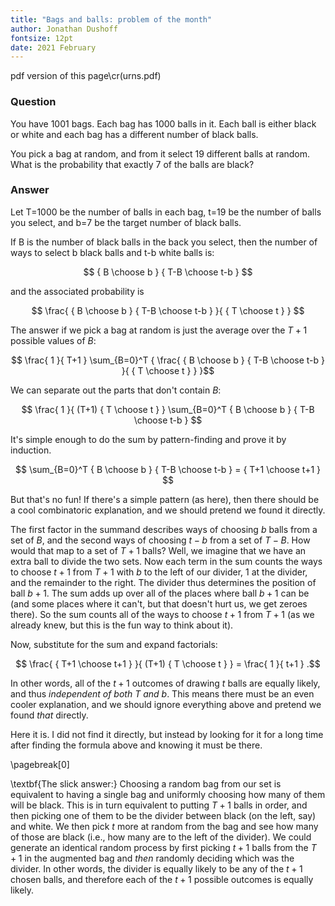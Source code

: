 ```yaml
---
title: "Bags and balls: problem of the month"
author: Jonathan Dushoff
fontsize: 12pt
date: 2021 February
---
```


pdf version of this page\cr(urns.pdf)

### Question

You have 1001 bags. Each bag has 1000 balls in it. Each ball is either
black or white and each bag has a different number of black balls.

You pick a bag at random, and from it select 19 different balls at
random. What is the probability that exactly 7 of the balls are black?

### Answer

Let T=1000 be the number of balls in each bag, t=19 be the number of balls you select, and b=7 be the target number of black balls.

If B is the number of black balls in the back you select, then the number of ways to select b black balls and t-b white balls is:

$$ { B \choose b } { T-B \choose t-b } $$

and the associated probability is 

$$ \frac{ { B \choose b } { T-B \choose t-b }  }{  { T \choose t }  } $$

The answer if we pick a bag at random is just the average over the $T+1$ possible values of $B$:

$$ \frac{  1  }{  T+1  } \sum_{B=0}^T { \frac{  { B \choose b } { T-B \choose t-b }  }{  { T \choose t }  } }$$

We can separate out the parts that don't contain $B$:

$$ \frac{  1  }{  (T+1) { T \choose t }  } \sum_{B=0}^T { B \choose b } { T-B \choose t-b } $$

It's simple enough to do the sum by pattern-finding and prove it by induction. 

$$ \sum_{B=0}^T { B \choose b } { T-B \choose t-b }  = { T+1 \choose t+1 } $$

But that's no fun! If there's a simple pattern (as here), then there should be a cool combinatoric explanation, and we should pretend we found it directly.

The first factor in the summand describes ways of choosing $b$ balls from a set of $B$, and the second ways of choosing $t-b$ from a set of $T-B$. How would that map to a set of $T+1$ balls? Well, we imagine that we have an extra ball to divide the two sets. Now each term in the sum counts the ways to choose $t+1$ from $T+1$ with $b$ to the left of our divider, 1 at the divider, and the remainder to the right. The divider thus determines the position of ball $b+1$. The sum adds up over all of the places where ball $b+1$ can be (and some places where it can't, but that doesn't hurt us, we get zeroes there). So the sum counts all of the ways to choose $t+1$ from $T+1$ (as we already knew, but this is the fun way to think about it).

Now, substitute for the sum and expand factorials:

$$ \frac{  { T+1 \choose t+1 }  }{  (T+1) { T \choose t }  }  = \frac{  1  }{  t+1  } .$$

In other words, all of the $t+1$ outcomes of drawing $t$ balls are equally likely, and thus _independent of both $T$ and $b$_. This means there must be an even cooler explanation, and we should ignore everything above and pretend we found _that_ directly.

Here it is. I did not find it directly, but instead by looking for it for a long time after finding the formula above and knowing it must be there.

\pagebreak[0]

\textbf{The slick answer:} Choosing a random bag from our set is equivalent to having a single bag and uniformly choosing how many of them will be black. This is in turn equivalent to putting $T+1$ balls in order, and then picking one of them to be the divider between black (on the left, say) and white. We then pick $t$ more at random from the bag and see how many of those are black (i.e., how many are to the left of the divider). We could generate an identical random process by first picking $t+1$ balls from the $T+1$ in the augmented bag and _then_ randomly deciding which was the divider. In other words, the divider is equally likely to be any of the $t+1$ chosen balls, and therefore each of the $t+1$ possible outcomes is equally likely. 

